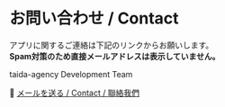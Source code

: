 # お問い合わせ / Contact

アプリに関するご連絡は下記のリンクからお願いします。  
**Spam対策のため直接メールアドレスは表示していません。**

taida-agency Development Team

📧 <a href="#" onclick="location.href='mailto:' + 'taida.agent' + '@' + 'gmail.com'; return false;">メールを送る / Contact / 聯絡我們</a>
